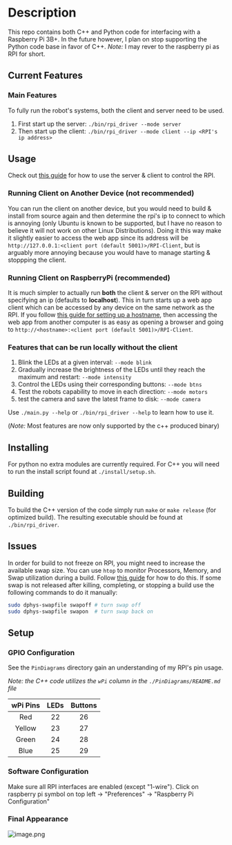 # Description

This repo contains both C++ and Python code for interfacing with a Raspberry Pi 3B+.
In the future however, I plan on stop supporting the Python code base in favor of C++.
_Note:_ I may rever to the raspberry pi as RPI for short.

## Current Features 

### Main Features

To fully run the robot's systems, both the client and server need to be used.

1. First start up the server: `./bin/rpi_driver --mode server`
2. Then start up the client: `./bin/rpi_driver --mode client --ip <RPI's ip address>`

## Usage

Check out [this guide](https://github.com/NRizzoInc/RaspberryPi/wiki) for how to use the server & client to control the RPI.

### Running Client on Another Device (not recommended)

You can run the client on another device, but you would need to build & install from source again and then determine the rpi's ip to connect to which is annoying (only Ubuntu is known to be supported, but I have no reason to believe it will not work on other Linux Distributions). Doing it this way make it slightly easier to access the web app since its address will be `http://127.0.0.1:<client port (default 5001)>/RPI-Client`, but is arguably more annoying because you would have to manage starting & stoppping the client.

### Running Client on RaspberryPi (recommended)

It is much simpler to actually run **both** the client & server on the RPI without specifying an ip (defaults to **localhost**). This in turn starts up a web app client which can be accessed by any device on the same network as the RPI. If you follow [this guide for setting up a hostname](https://www.howtogeek.com/167195/how-to-change-your-raspberry-pi-or-other-linux-devices-hostname/), then accessing the web app from another computer is as easy as opening a browser and going to `http://<hostname>:<client port (default 5001)>/RPI-Client`.


### Features that can be run locally without the client

1. Blink the LEDs at a given interval: `--mode blink`
2. Gradually increase the brightness of the LEDs until they reach the maximum and restart: `--mode intensity`
3. Control the LEDs using their corresponding buttons: `--mode btns`
4. Test the robots capability to move in each direction: `--mode motors`
5. test the camera and save the latest frame to disk: `--mode camera`

Use `./main.py --help` or `./bin/rpi_driver --help` to learn how to use it.

(_Note:_ Most features are now only supported by the c++ produced binary)

## Installing

For python no extra modules are currently required.
For C++ you will need to run the install script found at `./install/setup.sh`.

## Building

To build the C++ version of the code simply run `make` or `make release` (for optimized build).
The resulting executable should be found at `./bin/rpi_driver`.

## Issues

In order for build to not freeze on RPI, you might need to increase the available swap size. You can use `htop` to monitor Processors, Memory, and Swap utilization during a build.
Follow [this guide](https://pimylifeup.com/raspberry-pi-swap-file/) for how to do this. If some swap is not released after killing, completing, or stopping a build use the following commands to do it manually:

``` bash
sudo dphys-swapfile swapoff # turn swap off
sudo dphys-swapfile swapon  # turn swap back on
```

## Setup

### GPIO Configuration

See the `PinDiagrams` directory gain an understanding of my RPI's pin usage.

_Note: the C++ code utilizes the `wPi` column in the `./PinDiagrams/README.md` file_

| wPi Pins 	| LEDs 	| Buttons 	|
|:--------:	|:----:	|:-------:	|
|    Red   	|   22  |    26    	|
|  Yellow  	|   23  |    27    	|
|   Green  	|   24  |    28    	|
|   Blue   	|   25  |    29    	|

### Software Configuration

Make sure all RPI interfaces are enabled (except "1-wire").
Click on raspberry pi symbol on top left -> "Preferences" -> "Raspberry Pi Configuration"

### Final Appearance

![image.png](https://images.zenhubusercontent.com/5f0e67368238228fc09554ca/393abaf8-8595-44c4-8e1d-608d4d057b1f)


